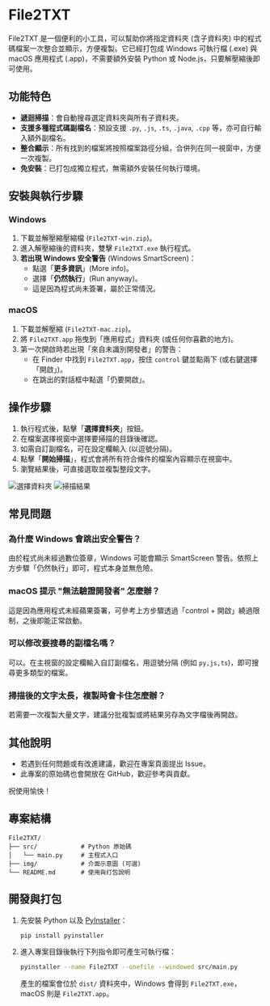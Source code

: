 # File2TXT

File2TXT 是一個便利的小工具，可以幫助你將指定資料夾 (含子資料夾) 中的程式碼檔案一次整合並顯示，方便複製。它已經打包成 Windows 可執行檔 (.exe) 與 macOS 應用程式 (.app)，不需要額外安裝 Python 或 Node.js，只要解壓縮後即可使用。

## 功能特色

- **遞迴掃描**：會自動搜尋選定資料夾與所有子資料夾。
- **支援多種程式碼副檔名**：預設支援 `.py`, `.js`, `.ts`, `.java`, `.cpp` 等，亦可自行輸入額外副檔名。
- **整合顯示**：所有找到的檔案將按照檔案路徑分組，合併列在同一視窗中，方便一次複製。
- **免安裝**：已打包成獨立程式，無需額外安裝任何執行環境。

## 安裝與執行步驟

### Windows

1. 下載並解壓縮壓縮檔 (`File2TXT-win.zip`)。
2. 進入解壓縮後的資料夾，雙擊 `File2TXT.exe` 執行程式。
3. **若出現 Windows 安全警告** (Windows SmartScreen)：
   - 點選「**更多資訊**」(More info)。
   - 選擇「**仍然執行**」(Run anyway)。
   - 這是因為程式尚未簽署，屬於正常情況。

### macOS

1. 下載並解壓縮 (`File2TXT-mac.zip`)。
2. 將 `File2TXT.app` 拖曳到「應用程式」資料夾 (或任何你喜歡的地方)。
3. 第一次開啟時若出現「來自未識別開發者」的警告：
   - 在 Finder 中找到 `File2TXT.app`，按住 `control` 鍵並點兩下 (或右鍵選擇「開啟」)。
   - 在跳出的對話框中點選「仍要開啟」。

## 操作步驟

1. 執行程式後，點擊「**選擇資料夾**」按鈕。
2. 在檔案選擇視窗中選擇要掃描的目錄後確認。
3. 如需自訂副檔名，可在設定欄輸入 (以逗號分隔)。
4. 點擊「**開始掃描**」，程式會將所有符合條件的檔案內容顯示在視窗中。
5. 瀏覽結果後，可直接選取並複製整段文字。

![選擇資料夾](img/select_folder.png)
![掃描結果](img/scan_result.png)

## 常見問題

### 為什麼 Windows 會跳出安全警告？

由於程式尚未經過數位簽章，Windows 可能會顯示 SmartScreen 警告。依照上方步驟「仍然執行」即可，程式本身並無危險。

### macOS 提示 "無法驗證開發者" 怎麼辦？

這是因為應用程式未經蘋果簽署，可參考上方步驟透過「control + 開啟」繞過限制，之後即能正常啟動。

### 可以修改要搜尋的副檔名嗎？

可以。在主視窗的設定欄輸入自訂副檔名，用逗號分隔 (例如 `py,js,ts`)，即可搜尋更多類型的檔案。

### 掃描後的文字太長，複製時會卡住怎麼辦？

若需要一次複製大量文字，建議分批複製或將結果另存為文字檔後再開啟。

## 其他說明

- 若遇到任何問題或有改進建議，歡迎在專案頁面提出 Issue。
- 此專案的原始碼也會開放在 GitHub，歡迎參考與貢獻。

祝使用愉快！

## 專案結構

```
File2TXT/
├── src/            # Python 原始碼
│   └── main.py     # 主程式入口
├── img/            # 介面示意圖 (可選)
└── README.md       # 使用與打包說明
```

## 開發與打包

1. 先安裝 Python 以及 [PyInstaller](https://pyinstaller.org/)：
   ```bash
   pip install pyinstaller
   ```
2. 進入專案目錄後執行下列指令即可產生可執行檔：
   ```bash
   pyinstaller --name File2TXT --onefile --windowed src/main.py
   ```
   產生的檔案會位於 `dist/` 資料夾中，Windows 會得到 `File2TXT.exe`，macOS 則是 `File2TXT.app`。

